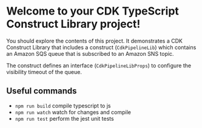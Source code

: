 # Welcome to your CDK TypeScript Construct Library project!

You should explore the contents of this project. It demonstrates a CDK Construct Library that includes a construct (`CdkPipelineLib`)
which contains an Amazon SQS queue that is subscribed to an Amazon SNS topic.

The construct defines an interface (`CdkPipelineLibProps`) to configure the visibility timeout of the queue.

## Useful commands

 * `npm run build`   compile typescript to js
 * `npm run watch`   watch for changes and compile
 * `npm run test`    perform the jest unit tests